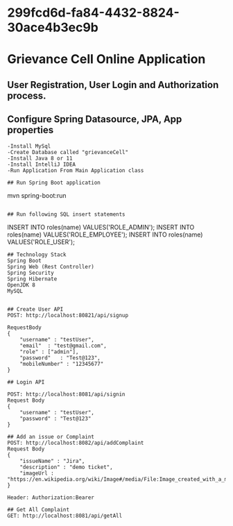 # 299fcd6d-fa84-4432-8824-30ace4b3ec9b

# Grievance Cell Online Application

## User Registration, User Login and Authorization process.

## Configure Spring Datasource, JPA, App properties
```
-Install MySql
-Create Database called "grievanceCell"
-Install Java 8 or 11
-Install IntelliJ IDEA
-Run Application From Main Application class
```

```
## Run Spring Boot application
```
mvn spring-boot:run
```

## Run following SQL insert statements
```
INSERT INTO roles(name) VALUES('ROLE_ADMIN');
INSERT INTO roles(name) VALUES('ROLE_EMPLOYEE');
INSERT INTO roles(name) VALUES('ROLE_USER');
```
## Technology Stack
Spring Boot
Spring Web (Rest Controller)
Spring Security
Spring Hibernate
OpenJDK 8
MySQL


## Create User API
POST: http://localhost:80821/api/signup

RequestBody 
{
    "username" : "testUser",
    "email"  : "test@gmail.com",
    "role" : ["admin"],
    "password"   : "Test@123",
    "mobileNumber" : "12345677"
}

## Login API

POST: http://localhost:8081/api/signin
Request Body
{
    "username" : "testUser",
    "password" : "Test@123"
}

## Add an issue or Complaint
POST: http://localhost:8082/api/addComplaint
Request Body
{
    "issueName" : "Jira",
    "description" : "demo ticket",
    "imageUrl : "https://en.wikipedia.org/wiki/Image#/media/File:Image_created_with_a_mobile_phone.png"
}

Header: Authorization:Bearer 

## Get All Complaint
GET: http://localhost:8081/api/getAll

